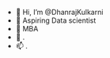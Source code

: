 - 👋 Hi, I’m @DhanrajKulkarni
- 👀 Aspiring Data scientist
- 🌱 MBA 
- 💞️ .
- 📫 .

<!---
DhanrajKulkarni/DhanrajKulkarni is a ✨ special ✨ repository because its `README.md` (this file) appears on your GitHub profile.
You can click the Preview link to take a look at your changes.
--->
